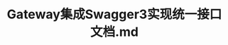 ---
title: Gateway集成Swagger3实现统一接口文档.md
prev:
  text: Gateway集成Sentinel实现网关限流
  link: /microservice/gateway/Gateway集成Sentinel实现网关限流.md
next:
  text: Gateway集成UUA实现统一鉴权
  link: /microservice/gateway/Gateway集成UUA实现统一鉴权.md
---